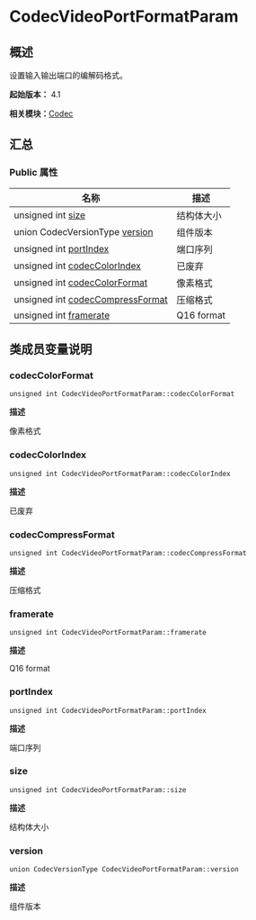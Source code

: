 # CodecVideoPortFormatParam


## 概述

设置输入输出端口的编解码格式。

**起始版本：** 4.1

**相关模块：**[Codec](_codec_v20.md)


## 汇总


### Public 属性

| 名称 | 描述 | 
| -------- | -------- |
| unsigned int [size](#size) | 结构体大小  | 
| union CodecVersionType [version](#version) | 组件版本  | 
| unsigned int [portIndex](#portindex) | 端口序列  | 
| unsigned int [codecColorIndex](#codeccolorindex) | 已废弃  | 
| unsigned int [codecColorFormat](#codeccolorformat) | 像素格式  | 
| unsigned int [codecCompressFormat](#codeccompressformat) | 压缩格式  | 
| unsigned int [framerate](#framerate) | Q16 format  | 


## 类成员变量说明


### codecColorFormat

```
unsigned int CodecVideoPortFormatParam::codecColorFormat
```
**描述**

像素格式


### codecColorIndex

```
unsigned int CodecVideoPortFormatParam::codecColorIndex
```
**描述**

已废弃


### codecCompressFormat

```
unsigned int CodecVideoPortFormatParam::codecCompressFormat
```
**描述**

压缩格式


### framerate

```
unsigned int CodecVideoPortFormatParam::framerate
```
**描述**

Q16 format


### portIndex

```
unsigned int CodecVideoPortFormatParam::portIndex
```
**描述**

端口序列


### size

```
unsigned int CodecVideoPortFormatParam::size
```
**描述**

结构体大小


### version

```
union CodecVersionType CodecVideoPortFormatParam::version
```
**描述**

组件版本
